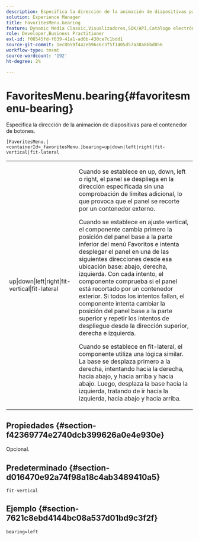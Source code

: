 ```yaml
---
description: Especifica la dirección de la animación de diapositivas para el contenedor de botones.
solution: Experience Manager
title: FavoritesMenu.bearing
feature: Dynamic Media Classic,Visualizadores,SDK/API,Catálogo electrónico
role: Developer,Business Practitioner
exl-id: f08545fd-f039-41a1-ad0b-430ce7c1bdd1
source-git-commit: 1ec8b59f442eb96c6c3f5f1405d57a38a86bd056
workflow-type: tm+mt
source-wordcount: '192'
ht-degree: 2%

---
```


# FavoritesMenu.bearing{#favoritesmenu-bearing}

Especifica la dirección de la animación de diapositivas para el contenedor de botones.

`[FavoritesMenu.|<containerId>_favoritesMenu.]bearing=up|down|left|right|fit-vertical|fit-lateral`

<table id="table_2B109D2F91E64B5382B31921C3780FA5"> 
 <tbody> 
  <tr> 
   <td colname="col1"> <p><span class="codeph"> up|down|left|right|fit-vertical|fit-lateral</span> </p> </td> 
   <td colname="col2"> <p> Cuando se establece en <span class="codeph"> up</span>, <span class="codeph"> down</span>, <span class="codeph"> left</span> o <span class="codeph"> right</span>, el panel se despliega en la dirección especificada sin una comprobación de límites adicional, lo que provoca que el panel se recorte por un contenedor externo. </p> <p>Cuando se establece en <span class="codeph"> ajuste vertical</span>, el componente cambia primero la posición del panel base a la parte inferior del menú Favoritos e intenta desplegar el panel en una de las siguientes direcciones desde esa ubicación base: abajo, derecha, izquierda. Con cada intento, el componente comprueba si el panel está recortado por un contenedor exterior. Si todos los intentos fallan, el componente intenta cambiar la posición del panel base a la parte superior y repetir los intentos de despliegue desde la dirección superior, derecha e izquierda. </p> <p>Cuando se establece en <span class="codeph"> fit-lateral</span>, el componente utiliza una lógica similar. La base se desplaza primero a la derecha, intentando hacia la derecha, hacia abajo, y hacia arriba y hacia abajo. Luego, desplaza la base hacia la izquierda, tratando de ir hacia la izquierda, hacia abajo y hacia arriba. </p> </td> 
  </tr> 
 </tbody> 
</table>

## Propiedades {#section-f42369774e2740dcb399626a0e4e930e}

Opcional.

## Predeterminado {#section-d016470e92a74f98a18c4ab3489410a5}

`fit-vertical`

## Ejemplo {#section-7621c8ebd4144bc08a537d01bd9c3f2f}

`bearing=left`
